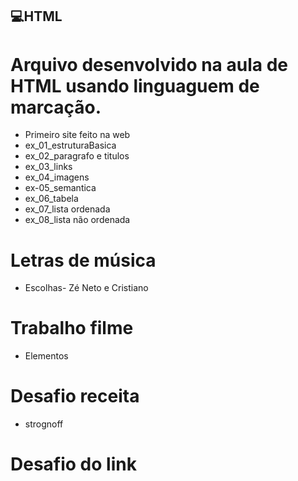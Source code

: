 ## 💻HTML
# Arquivo desenvolvido na aula de HTML usando linguaguem de marcação. 
- Primeiro site feito na web
- ex_01_estruturaBasica
- ex_02_paragrafo e titulos 
- ex_03_links
- ex_04_imagens
- ex-05_semantica
- ex_06_tabela
- ex_07_lista ordenada
- ex_08_lista não ordenada

# Letras de música
- Escolhas- Zé Neto e Cristiano

# Trabalho filme 
- Elementos

# Desafio receita
- strognoff

# Desafio do link 

